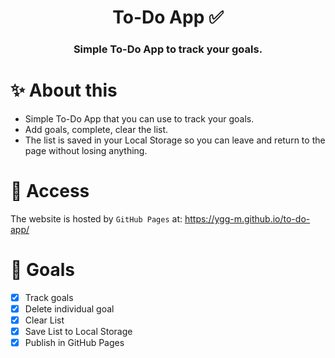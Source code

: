 <div align="center"> 
    <h1>To-Do App ✅</h1>
    <h3>Simple To-Do App to track your goals.</h3>
</div>

# ✨ About this

- Simple To-Do App that you can use to track your goals.
- Add goals, complete, clear the list.
- The list is saved in your Local Storage so you can leave and return to the page without losing anything.

# 🚀 Access

The website is hosted by `GitHub Pages` at: https://ygg-m.github.io/to-do-app/

# 🎯 Goals

- [x] Track goals
- [x] Delete individual goal
- [x] Clear List
- [x] Save List to Local Storage
- [x] Publish in GitHub Pages
